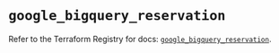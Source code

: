 # `google_bigquery_reservation`

Refer to the Terraform Registry for docs: [`google_bigquery_reservation`](https://registry.terraform.io/providers/hashicorp/google-beta/5.19.0/docs/resources/google_bigquery_reservation).
